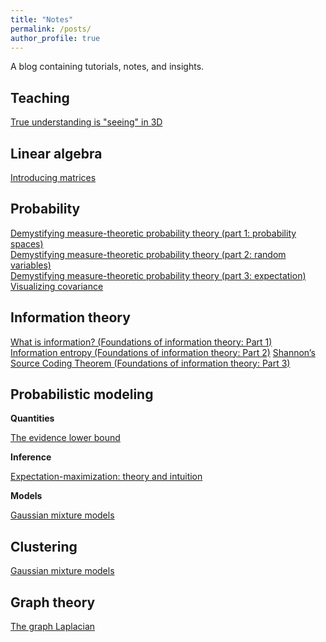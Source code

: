 ```yaml
---
title: "Notes"
permalink: /posts/
author_profile: true
---
```


A blog containing tutorials, notes, and insights.

## Teaching

[True understanding is "seeing" in 3D](https://mbernste.github.io/posts/understanding_3d/)  

## Linear algebra

[Introducing matrices](https://mbernste.github.io/posts/matrices/)  

## Probability

[Demystifying measure-theoretic probability theory (part 1: probability spaces)](https://mbernste.github.io/posts/measure_theory_1/)  
[Demystifying measure-theoretic probability theory (part 2: random variables)](https://mbernste.github.io/posts/measure_theory_2/)  
[Demystifying measure-theoretic probability theory (part 3: expectation)](https://mbernste.github.io/posts/measure_theory_3/)  
[Visualizing covariance](https://mbernste.github.io/posts/viz_cov/)  

## Information theory

[What is information? (Foundations of information theory: Part 1)](https://mbernste.github.io/posts/self_info/)  
[Information entropy (Foundations of information theory: Part 2)](https://mbernste.github.io/posts/entropy/)
[Shannon’s Source Coding Theorem (Foundations of information theory: Part 3)](https://mbernste.github.io/posts/sourcecoding/)

## Probabilistic modeling

**Quantities**

[The evidence lower bound](https://mbernste.github.io/posts/elbo/)

**Inference**

[Expectation-maximization: theory and intuition](https://mbernste.github.io/posts/em/)  

**Models**

[Gaussian mixture models](https://mbernste.github.io/posts/gmm_em/)

## Clustering

[Gaussian mixture models](https://mbernste.github.io/posts/gmm_em/)

## Graph theory

[The graph Laplacian](https://mbernste.github.io/posts/laplacian_matrix/)






